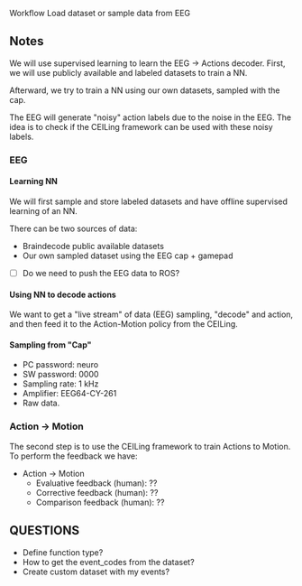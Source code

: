 
Workflow
Load dataset or sample data from EEG


## Notes
We will use supervised learning to learn the EEG &rarr; Actions decoder. First, we will use
publicly available and labeled datasets to train a NN.

Afterward, we try to train a NN using our own datasets, sampled with the cap.

The EEG will generate "noisy" action labels due to the noise in the EEG. The idea is to check
if the CEILing framework can be used with these noisy labels.

### EEG
#### Learning NN
We will first sample and store labeled datasets and have offline supervised learning of an
NN.

There can be two sources of data:
 - Braindecode public available datasets
 - Our own sampled dataset using the EEG cap + gamepad

-[ ] Do we need to push the EEG data to ROS?

#### Using NN to decode actions
We want to get a "live stream" of data (EEG) sampling, "decode" and action, and then
feed it to the Action-Motion policy from the CEILing.

#### Sampling from "Cap"
 - PC password: neuro
 - SW password: 0000
 - Sampling rate: 1 kHz
 - Amplifier: EEG64-CY-261
 - Raw data.

### Action &rarr; Motion
The second step is to use the CEILing framework to train Actions to Motion.
To perform the feedback we have:

 - Action &rarr; Motion
   - Evaluative feedback (human): ??
   - Corrective feedback (human): ??
   - Comparison feedback (human): ??



## QUESTIONS
- Define function type?
- How to get the event_codes from the dataset?
- Create custom dataset with my events?
